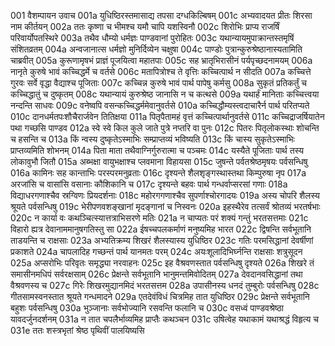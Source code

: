 001	वैशम्पायन उवाच
001a	युधिष्ठिरस्तमासाद्य तपसा दग्धकिल्बिषम्
001c	अभ्यवादयत प्रीतः शिरसा नाम कीर्तयन्
002a	ततः कृष्णा च भीमश्च यमौ चापि यशस्विनौ
002c	शिरोभिः प्राप्य राजर्षिं परिवार्योपतस्थिरे
003a	तथैव धौम्यो धर्मज्ञः पाण्डवानां पुरोहितः
003c	यथान्यायमुपाक्रान्तस्तमृषिं संशितव्रतम्
004a	अन्वजानात्स धर्मज्ञो मुनिर्दिव्येन चक्षुषा
004c	पाण्डोः पुत्रान्कुरुश्रेष्ठानास्यतामिति चाब्रवीत्
005a	कुरूणामृषभं प्राज्ञं पूजयित्वा महातपाः
005c	सह भ्रातृभिरासीनं पर्यपृच्छदनामयम्
006a	नानृते कुरुषे भावं कच्चिद्धर्मे च वर्तसे
006c	मतापित्रोश्च ते वृत्तिः कच्चित्पार्थ न सीदति
007a	कच्चित्ते गुरवः सर्वे वृद्धा वैद्याश्च पूजिताः
007c	कच्चिन्न कुरुषे भावं पार्थ पापेषु कर्मसु
008a	सुकृतं प्रतिकर्तुं च कच्चिद्धातुं च दुष्कृतम्
008c	यथान्यायं कुरुश्रेष्ठ जानासि न च कत्थसे
009a	यथार्हं मानिताः कच्चित्त्वया नन्दन्ति साधवः
009c	वनेष्वपि वसन्कच्चिद्धर्ममेवानुवर्तसे
010a	कच्चिद्धौम्यस्त्वदाचारैर्न पार्थ परितप्यते
010c	दानधर्मतपःशौचैरार्जवेन तितिक्षया
011a	पितृपैतामहं वृत्तं कच्चित्पार्थानुवर्तसे
011c	कच्चिद्राजर्षियातेन पथा गच्छसि पाण्डव
012a	स्वे स्वे किल कुले जाते पुत्रे नप्तरि वा पुनः
012c	पितरः पितृलोकस्थाः शोचन्ति च हसन्ति च
013a	किं न्वस्य दुष्कृतेऽस्माभिः सम्प्राप्तव्यं भविष्यति
013c	किं चास्य सुकृतेऽस्माभिः प्राप्तव्यमिति शोभनम्
014a	पिता माता तथैवाग्निर्गुरुरात्मा च पञ्चमः
014c	यस्यैते पूजिताः पार्थ तस्य लोकावुभौ जितौ
015a	अब्भक्षा वायुभक्षाश्च प्लवमाना विहायसा
015c	जुषन्ते पर्वतश्रेष्ठमृषयः पर्वसन्धिषु
016a	कामिनः सह कान्ताभिः परस्परमनुव्रताः
016c	दृश्यन्ते शैलशृङ्गस्थास्तथा किम्पुरुषा नृप
017a	अरजांसि च वासांसि वसानाः कौशिकानि च
017c	दृश्यन्ते बहवः पार्थ गन्धर्वाप्सरसां गणाः
018a	विद्याधरगणाश्चैव स्रग्विणः प्रियदर्शनाः
018c	महोरगगणाश्चैव सुपर्णाश्चोरगादयः
019a	अस्य चोपरि शैलस्य श्रूयते पर्वसन्धिषु
019c	भेरीपणवशङ्खानां मृदङ्गानां च निस्वनः
020a	इहस्थैरेव तत्सर्वं श्रोतव्यं भरतर्षभाः
020c	न कार्या वः कथञ्चित्स्यात्तत्राभिसरणे मतिः
021a	न चाप्यतः परं शक्यं गन्तुं भरतसत्तमाः
021c	विहारो ह्यत्र देवानाममानुषगतिस्तु सा
022a	ईषच्चपलकर्माणं मनुष्यमिह भारत
022c	द्विषन्ति सर्वभूतानि ताडयन्ति च राक्षसाः
023a	अभ्यतिक्रम्य शिखरं शैलस्यास्य युधिष्ठिर
023c	गतिः परमसिद्धानां देवर्षीणां प्रकाशते
024a	चापलादिह गच्छन्तं पार्थ यानमतः परम्
024c	अयःशूलादिभिर्घ्नन्ति राक्षसाः शत्रुसूदन
025a	अप्सरोभिः परिवृतः समृद्ध्या नरवाहनः
025c	इह वैश्रवणस्तात पर्वसन्धिषु दृश्यते
026a	शिखरे तं समासीनमधिपं सर्वरक्षसाम्
026c	प्रेक्षन्ते सर्वभूतानि भानुमन्तमिवोदितम्
027a	देवदानवसिद्धानां तथा वैश्रवणस्य च
027c	गिरेः शिखरमुद्यानमिदं भरतसत्तम
028a	उपासीनस्य धनदं तुम्बुरोः पर्वसन्धिषु
028c	गीतसामस्वनस्तात श्रूयते गन्धमादने
029a	एतदेवंविधं चित्रमिह तात युधिष्ठिर
029c	प्रेक्षन्ते सर्वभूतानि बहुशः पर्वसन्धिषु
030a	भुञ्जानाः सर्वभोज्यानि रसवन्ति फलानि च
030c	वसध्वं पाण्डवश्रेष्ठा यावदर्जुनदर्शनम्
031a	न तात चपलैर्भाव्यमिह प्राप्तैः कथञ्चन
031c	उषित्वेह यथाकामं यथाश्रद्धं विहृत्य च
031e	ततः शस्त्रभृतां श्रेष्ठ पृथिवीं पालयिष्यसि
